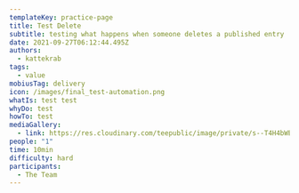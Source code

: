 ```yaml
---
templateKey: practice-page
title: Test Delete
subtitle: testing what happens when someone deletes a published entry
date: 2021-09-27T06:12:44.495Z
authors:
  - kattekrab
tags:
  - value
mobiusTag: delivery
icon: /images/final_test-automation.png
whatIs: test test
whyDo: test
howTo: test
mediaGallery:
  - link: https://res.cloudinary.com/teepublic/image/private/s--T4H4bWEu--/t_Resized%20Artwork/c_fit,g_north_west,h_1054,w_1054/co_ffffff,e_outline:53/co_ffffff,e_outline:inner_fill:53/co_bbbbbb,e_outline:3:1000/c_mpad,g_center,h_1260,w_1260/b_rgb:eeeeee/c_limit,f_auto,h_630,q_90,w_630/v1580611565/production/designs/7796490_0.jpg
people: "1"
time: 10min
difficulty: hard
participants:
  - The Team
---
```

